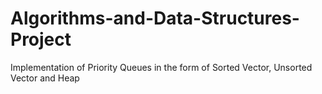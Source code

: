 # Algorithms-and-Data-Structures-Project
Implementation of Priority Queues in the form of Sorted Vector, Unsorted Vector and Heap 
